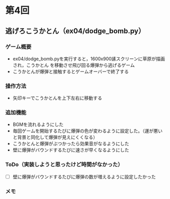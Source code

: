 # 第4回
## 逃げろこうかとん（ex04/dodge_bomb.py）
### ゲーム概要
- ex04/dodge_bomb.pyを実行すると，1600x900䛾スクリーンに草原が描画され，こうかとん
を移動させ飛び回る爆弾から逃げるゲーム
- こうかとんが爆弾と接触するとゲームオーバーで終了する
### 操作方法
- 矢印キーでこうかとんを上下左右に移動する
### 追加機能
- BGMを流れるようにした
- 毎回ゲームを開始するたびに爆弾の色が変わるように設定した。（運が悪いと背景と同化して爆弾が見えにくくなる）
- こうかとんと爆弾がぶつかったら効果音がなるようにした
- 壁に爆弾がバウンドするたびに速さが早くなるようにした
### ToDo（実装しようと思ったけど時間がなかった）
- [ ] 壁に爆弾がバウンドするたびに爆弾の数が増えるように設定したかった
### メモ